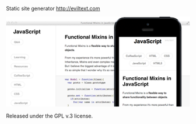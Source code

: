Static site generator http://eviltext.com

![Blog screenshot](readme/blog-svbtle-with-iphone-cut.png)

Released under the GPL v.3 license.
